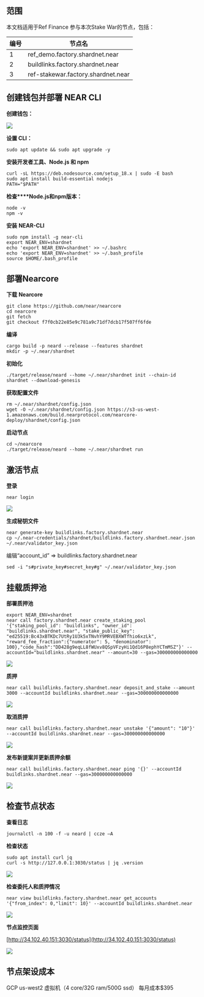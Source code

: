 ## 范围
本文档适用于Ref Finance 参与本次Stake War的节点，包括： 

|编号|节点名  |
|---|---------------------------------|
| 1 | ref_demo.factory.shardnet.near |
| 2 | buildlinks.factory.shardnet.near |
| 3 | ref-stakewar.factory.shardnet.near |
 
## 创建钱包并部署 NEAR CLI
**创建钱包：**

![](https://github.com/Ricknow/Near-Stake-War-Challenges/blob/main/challenge5/imgs/p1.png)

**设置 CLI：**

    sudo apt update && sudo apt upgrade -y

**安装开发者工具、Node.js 和 npm**

    curl -sL https://deb.nodesource.com/setup_18.x | sudo -E bash 
    sudo apt install build-essential nodejs
    PATH="$PATH"

**检查****Node.js和npm版本：**

    node -v
    npm -v

**安装** **NEAR-CLI**

    sudo npm install -g near-cli
    export NEAR_ENV=shardnet
    echo 'export NEAR_ENV=shardnet' >> ~/.bashrc
    echo 'export NEAR_ENV=shardnet' >> ~/.bash_profile
    source $HOME/.bash_profile


## 部署Nearcore

**下载** **Nearcore**

    git clone https://github.com/near/nearcore
    cd nearcore
    git fetch
    git checkout f7f0cb22e85e9c781a9c71df7dcb17f507ff6fde

**编译**

    cargo build -p neard --release --features shardnet
    mkdir -p ~/.near/shardnet

**初始化**

    ./target/release/neard --home ~/.near/shardnet init --chain-id shardnet --download-genesis

**获取配置文件**

    rm ~/.near/shardnet/config.json
    wget -O ~/.near/shardnet/config.json https://s3-us-west-1.amazonaws.com/build.nearprotocol.com/nearcore-deploy/shardnet/config.json

**启动节点**

    cd ~/nearcore
    ./target/release/neard --home ~/.near/shardnet run

## 激活节点
**登录**

    near login
![](https://github.com/Ricknow/Near-Stake-War-Challenges/blob/main/challenge5/imgs/p2.png)

**生成秘钥文件**

    near generate-key buildlinks.factory.shardnet.near
    cp ~/.near-credentials/shardnet/buildlinks.factory.shardnet.near.json ~/.near/validator_key.json

编辑“account_id” => buildlinks.factory.shardnet.near

    sed -i "s#private_key#secret_key#g" ~/.near/validator_key.json

## 挂载质押池
**部署质押池**

    export NEAR_ENV=shardnet
    near call factory.shardnet.near create_staking_pool '{"staking_pool_id": "buildlinks", "owner_id": "buildlinks.shardnet.near", "stake_public_key": "ed25519:Bc43xBTKDc7UtRy1U3k5xTNvhY9MRVEBXWTfhio6xzLk", "reward_fee_fraction":{"numerator": 5, "denominator": 100},"code_hash":"DD428g9eqLL8fWUxv8QSpVFzyHi1Qd16P8ephYCTmMSZ"}' --accountId="buildlinks.shardnet.near" --amount=30 --gas=300000000000000
![](https://github.com/Ricknow/Near-Stake-War-Challenges/blob/main/challenge5/imgs/p3.png)

**质押**

    near call buildlinks.factory.shardnet.near deposit_and_stake --amount 3000 --accountId buildlinks.shardnet.near --gas=300000000000000

![](https://github.com/Ricknow/Near-Stake-War-Challenges/blob/main/challenge5/imgs/p4.png)

**取消质押**

    near call buildlinks.factory.shardnet.near unstake '{"amount": "10"}' --accountId buildlinks.shardnet.near --gas=300000000000000
![](https://github.com/Ricknow/Near-Stake-War-Challenges/blob/main/challenge5/imgs/p5.png)

**发布新提案并更新质押余额**

    near call buildlinks.factory.shardnet.near ping '{}' --accountId buildlinks.shardnet.near --gas=300000000000000
![](https://github.com/Ricknow/Near-Stake-War-Challenges/blob/main/challenge5/imgs/p6.png)

## 检查节点状态
**查看日志**

    journalctl -n 100 -f -u neard | ccze –A

**检查状态**

    sudo apt install curl jq
    curl -s http://127.0.0.1:3030/status | jq .version

![](https://github.com/Ricknow/Near-Stake-War-Challenges/blob/main/challenge5/imgs/p7.png)

**检查委托⼈和质押情况**

    near view buildlinks.factory.shardnet.near get_accounts '{"from_index": 0,"limit": 10}' --accountId buildlinks.shardnet.near

![](https://github.com/Ricknow/Near-Stake-War-Challenges/blob/main/challenge5/imgs/p8.png)

**节点监控页面**

[http://34.102.40.151:3030/status](http://34.102.40.151:3030/status)

![](https://github.com/Ricknow/Near-Stake-War-Challenges/blob/main/challenge5/imgs/p9.png)

## 节点架设成本

GCP us-west2 虚拟机（4 core/32G ram/500G ssd）
每月成本$395


